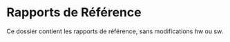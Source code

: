 # Rapports de Référence

Ce dossier contient les rapports de référence, sans modifications hw ou sw.

